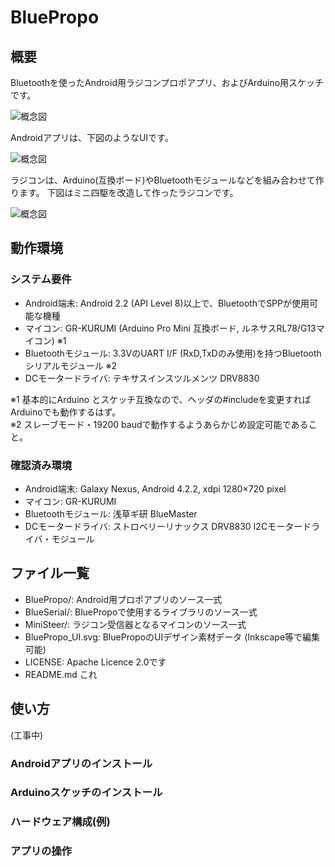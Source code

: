 BluePropo
=========

## 概要
Bluetoothを使ったAndroid用ラジコンプロポアプリ、およびArduino用スケッチです。

![概念図](http://licheng.sakura.ne.jp/steer/overview2.png)

Androidアプリは、下図のようなUIです。

![概念図](http://licheng.sakura.ne.jp/steer/UI_small.png)

ラジコンは、Arduino(互換ボード)やBluetoothモジュールなどを組み合わせて作ります。
下図はミニ四駆を改造して作ったラジコンです。

![概念図](http://licheng.sakura.ne.jp/steer/photo2.jpg)

## 動作環境
### システム要件
* Android端末: Android 2.2 (API Level 8)以上で、BluetoothでSPPが使用可能な機種
* マイコン: GR-KURUMI (Arduino Pro Mini 互換ボード, ルネサスRL78/G13マイコン) ※1
* Bluetoothモジュール: 3.3VのUART I/F (RxD,TxDのみ使用)を持つBluetoothシリアルモジュール ※2
* DCモータードライバ: テキサスインスツルメンツ DRV8830

※1 基本的にArduino とスケッチ互換なので、ヘッダの#includeを変更すればArduinoでも動作するはず。  
※2 スレーブモード・19200 baudで動作するようあらかじめ設定可能であること。

### 確認済み環境
* Android端末: Galaxy Nexus, Android 4.2.2, xdpi 1280×720 pixel
* マイコン: GR-KURUMI
* Bluetoothモジュール: 浅草ギ研 BlueMaster
* DCモータードライバ: ストロベリーリナックス DRV8830 I2Cモータードライバ・モジュール

## ファイル一覧
* BluePropo/: Android用プロポアプリのソース一式
* BlueSerial/: BluePropoで使用するライブラリのソース一式
* MiniSteer/: ラジコン受信器となるマイコンのソース一式
* BluePropo_UI.svg: BluePropoのUIデザイン素材データ (Inkscape等で編集可能)
* LICENSE: Apache Licence 2.0です
* README.md これ

## 使い方
(工事中)
### Androidアプリのインストール
### Arduinoスケッチのインストール
### ハードウェア構成(例)
### アプリの操作

